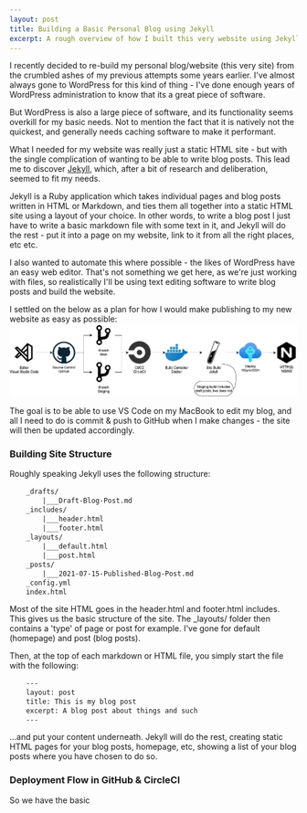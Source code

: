 ```yaml
---
layout: post
title: Building a Basic Personal Blog using Jekyll
excerpt: A rough overview of how I built this very website using Jekyll, Bootstrap, Nginx & CircleCI
---
```


I recently decided to re-build my personal blog/website (this very site) from the crumbled ashes of my previous attempts some years earlier. I've almost always gone to WordPress for this kind of thing - I've done enough years of WordPress administration to know that its a great piece of software.

But WordPress is also a large piece of software, and its functionality seems overkill for my basic needs. Not to mention the fact that it is natively not the quickest, and generally needs caching software to make it performant.

What I needed for my website was really just a static HTML site - but with the single complication of wanting to be able to write blog posts.
This lead me to discover [Jekyll](https://jekyllrb.com/), which, after a bit of research and deliberation, seemed to fit my needs.

Jekyll is a Ruby application which takes individual pages and blog posts written in HTML or Markdown, and ties them all together into a static HTML site using a layout of your choice.
In other words, to write a blog post I just have to write a basic markdown file with some text in it, and Jekyll will do the rest - put it into a page on my website, link to it from all the right places, etc etc.

I also wanted to automate this where possible - the likes of WordPress have an easy web editor. That's not something we get here, as we're just working with files, so realistically I'll be using text editing software to write blog posts and build the website.

I settled on the below as a plan for how I would make publishing to my new website as easy as possible:
<img src="/img/blog/site-diagram.jpg" alt="Diagram of deployment flow for this website" class="post-img">

The goal is to be able to use VS Code on my MacBook to edit my blog, and all I need to do is commit & push to GitHub when I make changes - the site will then be updated accordingly.

### Building Site Structure
Roughly speaking Jekyll uses the following structure:
```
    _drafts/
        |___Draft-Blog-Post.md
    _includes/
        |___header.html
        |___footer.html
    _layouts/
        |___default.html
        |___post.html
    _posts/
        |___2021-07-15-Published-Blog-Post.md
    _config.yml
    index.html
```

Most of the site HTML goes in the header.html and footer.html includes. This gives us the basic structure of the site.
The _layouts/ folder then contains a 'type' of page or post for example. I've gone for default (homepage) and post (blog posts).

Then, at the top of each markdown or HTML file, you simply start the file with the following:
```
    ---
    layout: post
    title: This is my blog post
    excerpt: A blog post about things and such
    ---
```
...and put your content underneath. Jekyll will do the rest, creating static HTML pages for your blog posts, homepage, etc, showing a list of your blog posts where you have chosen to do so.

### Deployment Flow in GitHub & CircleCI
So we have the basic